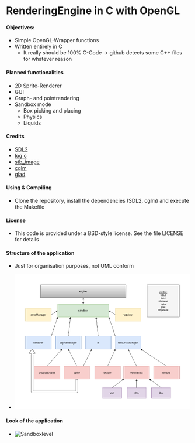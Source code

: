 # RenderingEngine in C with OpenGL

#### Objectives:
   - Simple OpenGL-Wrapper functions
   - Written entirely in C
      - It really should be 100% C-Code -> github detects some C++ files for whatever reason

#### Planned functionalities   
   - 2D Sprite-Renderer
   - GUI
   - Graph- and pointrendering
   - Sandbox mode
      - Box picking and placing
      - Physics
      - Liquids      

#### Credits
   - [SDL2](https://www.libsdl.org/index.php)
   - [log.c](https://github.com/rxi/log.c)
   - [stb_image](https://github.com/nothings/stb/blob/master/stb_image.h)
   - [cglm](https://github.com/recp/cglm)
   - [glad](https://github.com/Dav1dde/glad)
    
#### Using & Compiling
   - Clone the repository, install the dependencies (SDL2, cglm) and execute the Makefile

#### License
   - This code is provided under a BSD-style license. See the file LICENSE for details

#### Structure of the application  
   - Just for organisation purposes, not UML conform    

   - ![Application structure](Structure_000.png)

#### Look of the application
   - ![Sandboxlevel](Sceenshot.png)